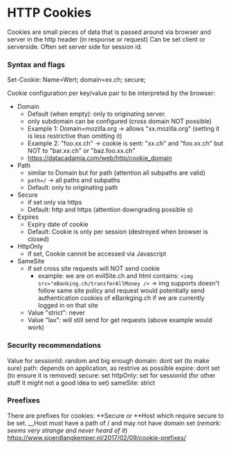 # HTTP Cookies

Cookies are small pieces of data that is passed around via browser and server in the http header (in response or request)
Can be set client or serverside. Often set server side for session id.

### Syntax and flags

Set-Cookie: Name=Wert; domain=ex.ch; secure;

Cookie configuration per key/value pair to be interpreted by the browser:

- Domain
  - Default (when empty): only to originating server.
  - only subdomain can be configured (cross domain NOT possible)
  - Example 1: Domain=mozilla.org -> allows "xx.mozilla.org" (setting it is less restrictive than omitting it)
  - Example 2: "foo.xx.ch" -> cookie is sent: "xx.ch" and "foo.xx.ch" but NOT to "bar.xx.ch" or "baz.foo.xx.ch"
  - https://datacadamia.com/web/http/cookie_domain 
- Path
  - similar to Domain but for path (attention all subpaths are valid)
  - `path=/` -> all paths and subpaths
  - Default: only to originating path
- Secure
  - if set only via https
  - Default: http and https (attention downgrading possible o)
- Expires
  - Expiry date of cookie
  - Default: Cookie is only per session (destroyed when browser is closed)
- HttpOnly
  - if set, Cookie cannot be accessed via Javascript
- SameSite
  - if set cross site requests will NOT send cookie
    - example: we are on evilSite.ch and html contains: `<img src="eBanking.ch/transferAllMoney />` -> img supports doesn't follow same site policy and request would potentially send authentication cookies of eBankging.ch if we are currently logged in on that site
  - Value "strict": never
  - Value "lax": will still send for get requests (above example would work)

### Security recommendations

Value for sessionId: random and big enough
domain: dont set (to make sure)
path: depends on application, as restrive as possible
expire: dont set (to ensure it is removed)
secure: set
httpOnly: set for sessionId (for other stuff it might not a good idea to set)
sameSite: strict

### Preefixes

There are prefixes for cookies: **Secure or **Host which require secure to be set. \_\_Host must have a path of / and may not have domain set (_remark: seems very strange and never heard of it_)
https://www.sjoerdlangkemper.nl/2017/02/09/cookie-prefixes/
